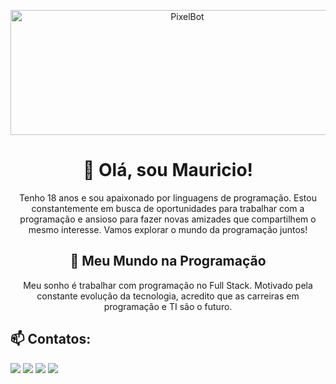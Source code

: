 <p align="center">
  <a href="https://github.com/MauricioMcZ">
    <img src="https://share.creavite.co/6bdRwlrbHe1bZGc7.gif" height="200" width="550" alt="PixelBot" />
  </a>
</p>

<h1 align="center">👋 Olá, sou Mauricio!</h1>
<p align="center">Tenho 18 anos e sou apaixonado por linguagens de programação. Estou constantemente em busca de oportunidades para trabalhar com a programação e ansioso para fazer novas amizades que compartilhem o mesmo interesse. Vamos explorar o mundo da programação juntos!</p>

<h2 align="center">🚀 Meu Mundo na Programação</h2>
<p align="center">Meu sonho é trabalhar com programação no Full Stack. Motivado pela constante evolução da tecnologia, acredito que as carreiras em programação e TI são o futuro.</p>

## 📫 Contatos:
<div align="">
  <a href="https://www.instagram.com/s_nightshadows/" target="_blank"><img src="https://img.shields.io/badge/-Instagram-%23E4405F?style=for-the-badge&logo=instagram&logoColor=white" target="_blank"></a>
  <a href="mailto:mauriciosouzaalves01@gmail.com"><img src="https://img.shields.io/badge/Gmail-D14836?style=for-the-badge&logo=gmail&logoColor=white" target="_blank"></a>
  <a href="https://www.linkedin.com/in/mauricio-souza-b920aa270/" target="_blank"><img src="https://img.shields.io/badge/-LinkedIn-%230077B5?style=for-the-badge&logo=linkedin&logoColor=white" target="_blank"></a>
  <a href="https://discord.gg/kQKJgNTCuK" target="_blank"><img src="https://img.shields.io/badge/-Discord-502AFF?style=for-the-badge&logo=discord&logoColor=white" target="_blank"></a>  
</div>
